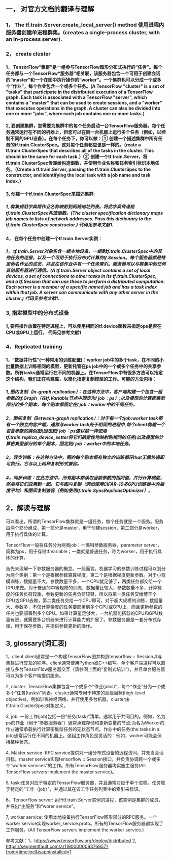 ## 一， 对官方文档的翻译与理解
### 1， The tf.train.Server.create_local_server() method 使用进程内服务器创建单进程群集。(creates a single-process cluster, with an in-process server).

### 2， create cluster
#### 1， TensorFlow“集群”是一组参与TensorFlow图形分布式执行的“任务”。每个任务都与一个TensorFlow“服务器”相关联，该服务器包含一个可用于创建会话的“master”和一个在图中执行操作的“worker”。一个集群也可以分成一个或多个“作业”，每个作业包含一个或多个任务。(A TensorFlow "cluster" is a set of "tasks" that participate in the distributed execution of a TensorFlow graph. Each task is associated with a TensorFlow "server", which contains a "master" that can be used to create sessions, and a "worker" that executes operations in the graph. A cluster can also be divided into one or more "jobs", where each job contains one or more tasks.)

#### 2, 要创建集群，您需要为集群中的每个任务启动一台TensorFlow服务器。每个任务通常运行在不同的机器上，但您可以在同一台机器上运行多个任务（例如，以控制不同的GPU设备）。在每个任务下，你可以做：① 创建一个描述集群中所有任务的tf.train.ClusterSpec。这对每个任务都应该是一样的。（reate a tf.train.ClusterSpec that describes all of the tasks in the cluster. This should be the same for each task.）② 创建一个tf.train.Server，将tf.train.ClusterSpec传递给构造函数，并使用作业名称和任务索引标识本地任务。（Create a tf.train.Server, passing the tf.train.ClusterSpec to the constructor, and identifying the local task with a job name and task index.）

#### 3,  创建一个tf.train.ClusterSpec来描述集群:
##### 1, 群集规范字典将作业名称映射到网络地址列表。将此字典传递给tf.train.ClusterSpec构造函数。(The cluster specification dictionary maps job names to lists of network addresses. Pass this dictionary to the tf.train.ClusterSpec constructor.) 代码见参考文献1.

#### 4， 在每个任务中创建一个tf.train.Server实例：
##### 1， tf.train.Server对象包含一组本地设备，一组到tf.train.ClusterSpec中的其他任务的连接，以及一个可用于执行分布式计算的tf.Session。每个服务器都是特定命名作业的成员，并且在该作业中有一个任务索引。服务器可以与群集中的任何其他服务器进行通信。(A tf.train.Server object contains a set of local devices, a set of connections to other tasks in its tf.train.ClusterSpec, and a tf.Session that can use these to perform a distributed computation. Each server is a member of a specific named job and has a task index within that job. A server can communicate with any other server in the cluster.) 代码见参考文献1.

### 3, 指定模型中的分布式设备
#### 1, 要将操作放置在特定进程上，可以使用相同的tf.device函数来指定ops是否在CPU或GPU上运行。 代码见参考文献1

### 4，Replicated training
#### 1，“数据并行性”(一种常用的训练配置)：worker job中的多个task，在不同的小批量数据上训练相同的模型，更新托管在ps job中的一个或多个任务中的共享参数。所有tasks通常运行在不同的机器上。在TensorFlow中有很多方法可以指定这个结构，我们正在构建库，以简化指定复制模型的工作。可能的方法包括：
##### 1, 图内复制（In-graph replication）：在这种方法中，客户端构建一个包含一组参数的tf.Graph（在tf.Variable节点中固定为/ job：ps）;以及模型的计算密集型部分的多个副本，每个副本都固定在/ job：worker中的不同任务。
##### 2，图间复制（Between-graph replication）：对于每一个/job:worker task都有一个独立的客户端，通常与worker task处于相同的进程中,每个client构建一个包含参数的类似图(固定到/ job：ps像以前一样使用tf.train.replica_device_setter将它们确定性地映射到相同的任务)以及模型的计算密集型部分的单个副本，固定到/ job：worker中的本地任务。
##### 3，异步训练：在这种方法中，图的每个副本都有独立的训练循环that无需协调即可执行。它与以上两种复制形式兼容。
##### 4，同步训练：在此方法中，所有副本都读取当前参数的相同值，并行计算梯度，然后将它们应用到一起。它与图内复制（例如使用CIFAR-10多GPU训练器中的梯度平均）和图间复制兼容（例如使用tf.train.SyncReplicasOptimizer）。

## 2，解读与理解
可以看出，所谓的TensorFlow集群就是一组任务，每个任务就是一个服务。服务由两个部分组成，第一部分是master，用于创建session，第二部分是worker，用于执行具体的计算。

TensorFlow一般将任务分为两类job：一类叫参数服务器，parameter server，简称为ps，用于存储tf.Variable；一类就是普通任务，称为worker，用于执行具体的计算。

首先来理解一下参数服务器的概念。一般而言，机器学习的参数训练过程可以划分为两个类别：第一个是根据参数算算梯度，第二个是根据梯度更新参数。对于小规模训练，数据量不大，参数数量不多，一个CPU就足够了，两类任务都交给一个CPU来做。对于普通的中等规模的训练，数据量比较大，参数数量不多，计算梯度的任务负荷较重，参数更新的任务负荷较轻，所以将第一类任务交给若干个CPU或GPU去做，第二类任务交给一个CPU即可。对于超大规模的训练，数据量大、参数多，不仅计算梯度的任务要部署到多个CPU或GPU上，而且更新参数的任务也要部署到多个CPU。如果计算量足够大，一台机器能搭载的CPU和GPU数量有限，就需要多台机器来进行计算能力的扩展了。参数服务器是一套分布式存储，用于保存参数，并提供参数更新的操作。

## 3, glossary(词汇表)
1，client:client通常是一个构建TensorFlow图并构造tensorflow :: Session以与集群进行交互的程序。client通常使用Python或C++编写。单个客户端进程可以直接与多台TensorFlow服务器交互（请参阅上面的“复制式培训”），并且单台服务器可以为多个客户端提供服务。

2, cluster: TensorFlow集群包含一个或多个“作业(jobs)”，每个“作业”分为一个或多个“任务(tasks)”列表。cluster通常专用于特定的高级目标(high-level objective)，例如训练神经网络，并行使用多台机器。cluster由tf.train.ClusterSpec对象定义。

3, job: 一份工作(job)包括一份“任务(task)”清单，通常用于共同目的。例如，名为ps的作业（用于“参数服务器”）通常承载存储和更新变量的节点;而名为Worker的作业通常承载执行计算密集型任务的无状态节点。作业中的任务(the tasks in a job)通常运行在不同的机器上。这组工作角色是灵活的：例如，worker可能会保持某种状态。

4, Master service: RPC service提供对一组分布式设备的远程访问，并充当会话目标。master service实现tensorflow :: Session接口，并负责协调跨一个或多个“worker services”的工作。所有TensorFlow服务器均实施主服务(All TensorFlow servers implement the master service)。

5, task:任务对应于特定的TensorFlow服务器，并且通常对应于单个进程。任务属于特定的“工作（job）”，并通过其在该工作任务列表中的索引来标识。

6，TensorFlow server: 运行tf.train.Server实例的进程，该实例是集群的成员，并导出“主服务”和“worer service”。

7, worker service: 使用本地设备执行TensorFlow图形部分的RPC服务。一个worker service实现worker_service.proto。所有的TensorFlow服务器都实现了工作服务。(All TensorFlow servers implement the worker service.)



参考文献：1，https://www.tensorflow.org/deploy/distributed
        2, https://segmentfault.com/a/1190000008376957?from=timeline&isappinstalled=1
